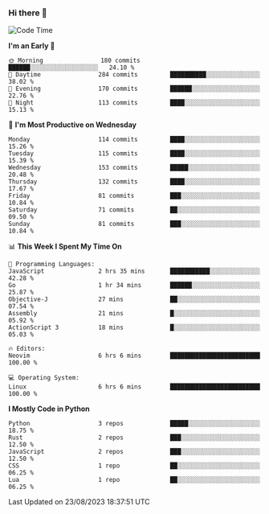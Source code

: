 ### Hi there 👋
<!--START_SECTION:waka-->
![Code Time](http://img.shields.io/badge/Code%20Time-141%20hrs%2023%20mins-blue)

**I'm an Early 🐤** 

```text
🌞 Morning                180 commits         ██████░░░░░░░░░░░░░░░░░░░   24.10 % 
🌆 Daytime                284 commits         ██████████░░░░░░░░░░░░░░░   38.02 % 
🌃 Evening                170 commits         ██████░░░░░░░░░░░░░░░░░░░   22.76 % 
🌙 Night                  113 commits         ████░░░░░░░░░░░░░░░░░░░░░   15.13 % 
```
📅 **I'm Most Productive on Wednesday** 

```text
Monday                   114 commits         ████░░░░░░░░░░░░░░░░░░░░░   15.26 % 
Tuesday                  115 commits         ████░░░░░░░░░░░░░░░░░░░░░   15.39 % 
Wednesday                153 commits         █████░░░░░░░░░░░░░░░░░░░░   20.48 % 
Thursday                 132 commits         ████░░░░░░░░░░░░░░░░░░░░░   17.67 % 
Friday                   81 commits          ███░░░░░░░░░░░░░░░░░░░░░░   10.84 % 
Saturday                 71 commits          ██░░░░░░░░░░░░░░░░░░░░░░░   09.50 % 
Sunday                   81 commits          ███░░░░░░░░░░░░░░░░░░░░░░   10.84 % 
```


📊 **This Week I Spent My Time On** 

```text
💬 Programming Languages: 
JavaScript               2 hrs 35 mins       ███████████░░░░░░░░░░░░░░   42.28 % 
Go                       1 hr 34 mins        ██████░░░░░░░░░░░░░░░░░░░   25.87 % 
Objective-J              27 mins             ██░░░░░░░░░░░░░░░░░░░░░░░   07.54 % 
Assembly                 21 mins             █░░░░░░░░░░░░░░░░░░░░░░░░   05.92 % 
ActionScript 3           18 mins             █░░░░░░░░░░░░░░░░░░░░░░░░   05.03 % 

🔥 Editors: 
Neovim                   6 hrs 6 mins        █████████████████████████   100.00 % 

💻 Operating System: 
Linux                    6 hrs 6 mins        █████████████████████████   100.00 % 
```

**I Mostly Code in Python** 

```text
Python                   3 repos             █████░░░░░░░░░░░░░░░░░░░░   18.75 % 
Rust                     2 repos             ███░░░░░░░░░░░░░░░░░░░░░░   12.50 % 
JavaScript               2 repos             ███░░░░░░░░░░░░░░░░░░░░░░   12.50 % 
CSS                      1 repo              ██░░░░░░░░░░░░░░░░░░░░░░░   06.25 % 
Lua                      1 repo              ██░░░░░░░░░░░░░░░░░░░░░░░   06.25 % 
```




 Last Updated on 23/08/2023 18:37:51 UTC
<!--END_SECTION:waka-->

<!--
**YoganshSharma/YoganshSharma** is a ✨ _special_ ✨ repository because its `README.md` (this file) appears on your GitHub profile.

Here are some ideas to get you started:

- 🔭 I’m currently working on ...
- 🌱 I’m currently learning ...
- 👯 I’m looking to collaborate on ...
- 🤔 I’m looking for help with ...
- 💬 Ask me about ...
- 📫 How to reach me: ...
- 😄 Pronouns: ...
- ⚡ Fun fact: ...
-->
